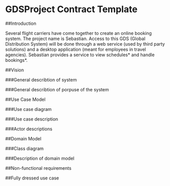 # GDSProject Contract Template


##Introduction

Several flight carriers have come together to create an online booking system. The project name is Sebastian. Access to this GDS (Global Distribution System) will be done through a web service (used by third party solutions) and a desktop application (meant for employees in travel agencies). Sebastian provides a service to view schedules* and handle bookings*.   

##Vision

###General describtion of system

###General describtion of porpuse of the system

##Use Case Model

###Use case diagram

###Use case description

###Actor descriptions

##Domain Model

###Class diagram

###Description of domain model

##Non-functional requirements

##Fully dressed use case

